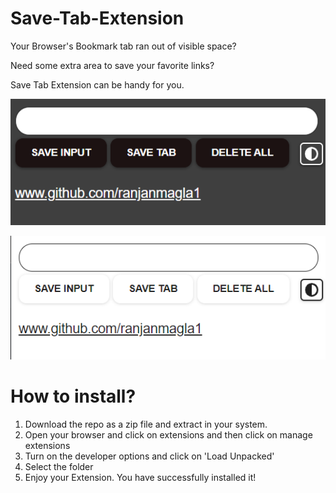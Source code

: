# Save-Tab-Extension

Your Browser's Bookmark tab ran out of visible space?

Need some extra area to save your favorite links?

Save Tab Extension can be handy for you.

![image light mode](https://github.com/ranjanmangla1/save-tab-extension/blob/main/screenshots/dark.png)

![image dark mode](https://github.com/ranjanmangla1/save-tab-extension/blob/main/screenshots/light.png)

# How to install?

1. Download the repo as a zip file and extract in your system.
2. Open your browser and click on extensions and then click on manage extensions
3. Turn on the developer options and click on 'Load Unpacked'
4. Select the folder 
5. Enjoy your Extension. You have successfully installed it!
